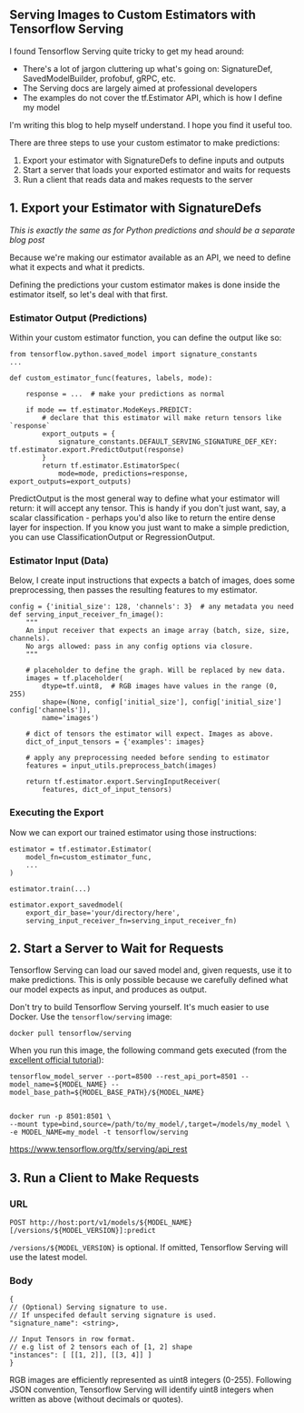 ## Serving Images to Custom Estimators with Tensorflow Serving

I found Tensorflow Serving quite tricky to get my head around:
-  There's a lot of jargon cluttering up what's going on: SignatureDef, SavedModelBuilder, profobuf, gRPC, etc.
- The Serving docs are largely aimed at professional developers
- The examples do not cover the tf.Estimator API, which is how I define my model

I'm writing this blog to help myself understand. I hope you find it useful too.

There are three steps to use your custom estimator to make predictions:
1. Export your estimator with SignatureDefs to define inputs and outputs
2. Start a server that loads your exported estimator and waits for requests
3. Run a client that reads data and makes requests to the server

## 1. Export your Estimator with SignatureDefs

*This is exactly the same as for Python predictions and should be a separate blog post*

Because we're making our estimator available as an API, we need to define what it expects and what it predicts.

Defining the predictions your custom estimator makes is done inside the estimator itself, so let's deal with that first.

### Estimator Output (Predictions)

Within your custom estimator function, you can define the output like so:

    from tensorflow.python.saved_model import signature_constants
    ...

    def custom_estimator_func(features, labels, mode):

        response = ...  # make your predictions as normal

        if mode == tf.estimator.ModeKeys.PREDICT:
            # declare that this estimator will make return tensors like `response`
            export_outputs = {
                signature_constants.DEFAULT_SERVING_SIGNATURE_DEF_KEY: tf.estimator.export.PredictOutput(response)
            }
            return tf.estimator.EstimatorSpec(
                mode=mode, predictions=response, export_outputs=export_outputs)

PredictOutput is the most general way to define what your estimator will return: it will accept any tensor. This is handy if you don't just want, say, a scalar classification - perhaps you'd also like to return the entire dense layer for inspection. If you know you just want to make a simple prediction, you can use ClassificationOutput or RegressionOutput.


### Estimator Input (Data)


Below, I create input instructions that expects a batch of images, does some preprocessing, then passes the resulting features to my estimator.

    config = {'initial_size': 128, 'channels': 3}  # any metadata you need
    def serving_input_receiver_fn_image(): 
        """
        An input receiver that expects an image array (batch, size, size, channels).
        No args allowed: pass in any config options via closure.
        """

        # placeholder to define the graph. Will be replaced by new data.
        images = tf.placeholder(
            dtype=tf.uint8,  # RGB images have values in the range (0, 255)
            shape=(None, config['initial_size'], config['initial_size'] config['channels']), 
            name='images')
 
        # dict of tensors the estimator will expect. Images as above.
        dict_of_input_tensors = {'examples': images}  

        # apply any preprocessing needed before sending to estimator
        features = input_utils.preprocess_batch(images)

        return tf.estimator.export.ServingInputReceiver(
            features, dict_of_input_tensors)

### Executing the Export

Now we can export our trained estimator using those instructions:


    estimator = tf.estimator.Estimator(
        model_fn=custom_estimator_func,
        ...
    )

    estimator.train(...)

    estimator.export_savedmodel(
        export_dir_base='your/directory/here',
        serving_input_receiver_fn=serving_input_receiver_fn)


## 2. Start a Server to Wait for Requests

Tensorflow Serving can load our saved model and, given requests, use it to make predictions. This is only possible because we carefully defined what our model expects as input, and produces as output.

Don't try to build Tensorflow Serving yourself. It's much easier to use Docker. Use the `tensorflow/serving` image:

    docker pull tensorflow/serving

When you run this image, the following command gets executed (from the [excellent official tutorial]()):

    tensorflow_model_server --port=8500 --rest_api_port=8501 --model_name=${MODEL_NAME} --model_base_path=${MODEL_BASE_PATH}/${MODEL_NAME}


    docker run -p 8501:8501 \
    --mount type=bind,source=/path/to/my_model/,target=/models/my_model \
    -e MODEL_NAME=my_model -t tensorflow/serving

https://www.tensorflow.org/tfx/serving/api_rest


## 3. Run a Client to Make Requests

### URL

    POST http://host:port/v1/models/${MODEL_NAME}[/versions/${MODEL_VERSION}]:predict


`/versions/${MODEL_VERSION}` is optional. If omitted, Tensorflow Serving will use the latest model.

### Body

    {
    // (Optional) Serving signature to use.
    // If unspecifed default serving signature is used.
    "signature_name": <string>,

    // Input Tensors in row format.
    // e.g list of 2 tensors each of [1, 2] shape
    "instances": [ [[1, 2]], [[3, 4]] ]
    }

RGB images are efficiently represented as uint8 integers (0-255). Following JSON convention, Tensorflow Serving will identify uint8 integers when written as above (without decimals or quotes).